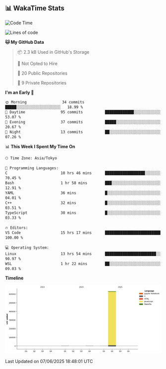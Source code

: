 ## 📊 WakaTime Stats

<!--START_SECTION:waka-->
![Code Time](http://img.shields.io/badge/Code%20Time-155%20hrs%204%20mins-blue)

![Lines of code](https://img.shields.io/badge/From%20Hello%20World%20I%27ve%20Written-637.8%20thousand%20lines%20of%20code-blue)

**🐱 My GitHub Data** 

> 📦 2.3 kB Used in GitHub's Storage 
 > 
> 🚫 Not Opted to Hire
 > 
> 📜 20 Public Repositories 
 > 
> 🔑 9 Private Repositories 
 > 
**I'm an Early 🐤** 

```text
🌞 Morning                34 commits          █████░░░░░░░░░░░░░░░░░░░░   18.99 % 
🌆 Daytime                95 commits          █████████████░░░░░░░░░░░░   53.07 % 
🌃 Evening                37 commits          █████░░░░░░░░░░░░░░░░░░░░   20.67 % 
🌙 Night                  13 commits          ██░░░░░░░░░░░░░░░░░░░░░░░   07.26 % 
```


📊 **This Week I Spent My Time On** 

```text
🕑︎ Time Zone: Asia/Tokyo

💬 Programming Languages: 
C                        10 hrs 46 mins      ██████████████████░░░░░░░   70.45 % 
Bash                     1 hr 58 mins        ███░░░░░░░░░░░░░░░░░░░░░░   12.91 % 
YAML                     36 mins             █░░░░░░░░░░░░░░░░░░░░░░░░   04.01 % 
C++                      32 mins             █░░░░░░░░░░░░░░░░░░░░░░░░   03.51 % 
TypeScript               30 mins             █░░░░░░░░░░░░░░░░░░░░░░░░   03.33 % 

🔥 Editors: 
VS Code                  15 hrs 17 mins      █████████████████████████   100.00 % 

💻 Operating System: 
Linux                    13 hrs 54 mins      ███████████████████████░░   90.97 % 
WSL                      1 hr 22 mins        ██░░░░░░░░░░░░░░░░░░░░░░░   09.03 % 
```

**Timeline**

![Lines of Code chart](https://raw.githubusercontent.com/Hen00af/Hen00af/main/assets/bar_graph.png)


 Last Updated on 07/06/2025 18:48:01 UTC
<!--END_SECTION:waka-->
